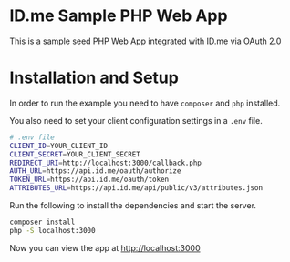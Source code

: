 # ID.me Sample PHP Web App
This is a sample seed PHP Web App integrated with ID.me via OAuth 2.0

# Installation and Setup
In order to run the example you need to have `composer` and `php` installed.

You also need to set your client configuration settings in a `.env` file.

````bash
# .env file
CLIENT_ID=YOUR_CLIENT_ID
CLIENT_SECRET=YOUR_CLIENT_SECRET
REDIRECT_URI=http://localhost:3000/callback.php
AUTH_URL=https://api.id.me/oauth/authorize
TOKEN_URL=https://api.id.me/oauth/token
ATTRIBUTES_URL=https://api.id.me/api/public/v3/attributes.json
````

Run the following to install the dependencies and start the server.

````bash
composer install
php -S localhost:3000
````

Now you can view the app at [http://localhost:3000](http://localhost:3000)
